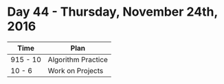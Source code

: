 # Day 44  - Thursday, November 24th, 2016


Time        |   Plan   |
----------------|-------
915 - 10 | Algorithm Practice
10 - 6 | Work on Projects
